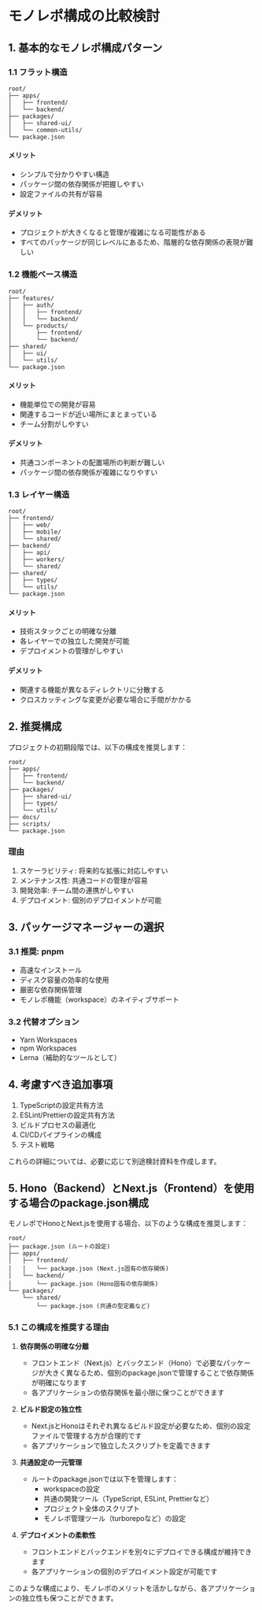 # モノレポ構成の比較検討

## 1. 基本的なモノレポ構成パターン

### 1.1 フラット構造
```
root/
├── apps/
│   ├── frontend/
│   └── backend/
├── packages/
│   ├── shared-ui/
│   └── common-utils/
└── package.json
```

#### メリット
- シンプルで分かりやすい構造
- パッケージ間の依存関係が把握しやすい
- 設定ファイルの共有が容易

#### デメリット
- プロジェクトが大きくなると管理が複雑になる可能性がある
- すべてのパッケージが同じレベルにあるため、階層的な依存関係の表現が難しい

### 1.2 機能ベース構造
```
root/
├── features/
│   ├── auth/
│   │   ├── frontend/
│   │   └── backend/
│   └── products/
│       ├── frontend/
│       └── backend/
├── shared/
│   ├── ui/
│   └── utils/
└── package.json
```

#### メリット
- 機能単位での開発が容易
- 関連するコードが近い場所にまとまっている
- チーム分割がしやすい

#### デメリット
- 共通コンポーネントの配置場所の判断が難しい
- パッケージ間の依存関係が複雑になりやすい

### 1.3 レイヤー構造
```
root/
├── frontend/
│   ├── web/
│   ├── mobile/
│   └── shared/
├── backend/
│   ├── api/
│   ├── workers/
│   └── shared/
├── shared/
│   ├── types/
│   └── utils/
└── package.json
```

#### メリット
- 技術スタックごとの明確な分離
- 各レイヤーでの独立した開発が可能
- デプロイメントの管理がしやすい

#### デメリット
- 関連する機能が異なるディレクトリに分散する
- クロスカッティングな変更が必要な場合に手間がかかる

## 2. 推奨構成

プロジェクトの初期段階では、以下の構成を推奨します：

```
root/
├── apps/
│   ├── frontend/
│   └── backend/
├── packages/
│   ├── shared-ui/
│   ├── types/
│   └── utils/
├── docs/
├── scripts/
└── package.json
```

### 理由
1. スケーラビリティ: 将来的な拡張に対応しやすい
2. メンテナンス性: 共通コードの管理が容易
3. 開発効率: チーム間の連携がしやすい
4. デプロイメント: 個別のデプロイメントが可能

## 3. パッケージマネージャーの選択

### 3.1 推奨: pnpm
- 高速なインストール
- ディスク容量の効率的な使用
- 厳密な依存関係管理
- モノレポ機能（workspace）のネイティブサポート

### 3.2 代替オプション
- Yarn Workspaces
- npm Workspaces
- Lerna（補助的なツールとして）

## 4. 考慮すべき追加事項

1. TypeScriptの設定共有方法
2. ESLint/Prettierの設定共有方法
3. ビルドプロセスの最適化
4. CI/CDパイプラインの構成
5. テスト戦略

これらの詳細については、必要に応じて別途検討資料を作成します。

## 5. Hono（Backend）とNext.js（Frontend）を使用する場合のpackage.json構成

モノレポでHonoとNext.jsを使用する場合、以下のような構成を推奨します：

```
root/
├── package.json (ルートの設定)
├── apps/
│   ├── frontend/
│   │   └── package.json (Next.js固有の依存関係)
│   └── backend/
│       └── package.json (Hono固有の依存関係)
└── packages/
    └── shared/
        └── package.json (共通の型定義など)
```

### 5.1 この構成を推奨する理由

1. **依存関係の明確な分離**
   - フロントエンド（Next.js）とバックエンド（Hono）で必要なパッケージが大きく異なるため、個別のpackage.jsonで管理することで依存関係が明確になります
   - 各アプリケーションの依存関係を最小限に保つことができます

2. **ビルド設定の独立性**
   - Next.jsとHonoはそれぞれ異なるビルド設定が必要なため、個別の設定ファイルで管理する方が合理的です
   - 各アプリケーションで独立したスクリプトを定義できます

3. **共通設定の一元管理**
   - ルートのpackage.jsonでは以下を管理します：
     - workspaceの設定
     - 共通の開発ツール（TypeScript, ESLint, Prettierなど）
     - プロジェクト全体のスクリプト
     - モノレポ管理ツール（turborepoなど）の設定

4. **デプロイメントの柔軟性**
   - フロントエンドとバックエンドを別々にデプロイできる構成が維持できます
   - 各アプリケーションの個別のデプロイメント設定が可能です

このような構成により、モノレポのメリットを活かしながら、各アプリケーションの独立性も保つことができます。